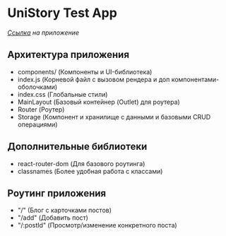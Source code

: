 # UniStory Test App

_[Ссылка](#) на приложение_

## Архитектура приложения

-   сomponents/ (Компоненты и UI-библиотека)
-   index.js (Корневой файл с вызовом рендера и доп компонентами-оболочками)
-   index.css (Глобальные стили)
-   MainLayout (Базовый контейнер (Outlet) для роутера)
-   Router (Роутер)
-   Storage (Компонент и хранилище с данными и базовыми CRUD операциями)

## Дополнительные библиотеки

-   react-router-dom (Для базового роутинга)
-   classnames (Более удобная работа с классами)

## Роутинг приложения

-   "/" (Блог с карточками постов)
-   "/add" (Добавить пост)
-   "/:postId" (Просмотр/изменение конкретного поста)
